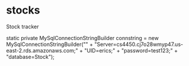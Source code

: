 # stocks
Stock tracker



static private MySqlConnectionStringBuilder connstring = new MySqlConnectionStringBuilder("" +
            "Server=cs4450.cj7o28wmyp47.us-east-2.rds.amazonaws.com;" +
            "UID=erics;" +
            "password=test123;" +
"database=Stock");

